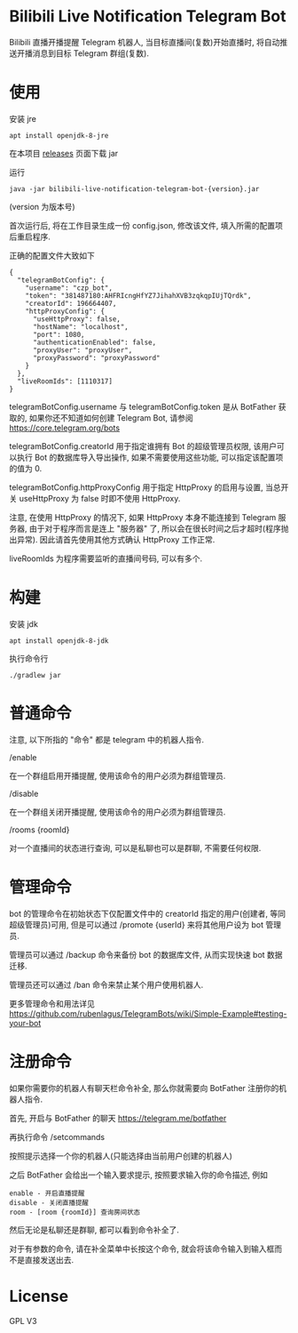 # Bilibili Live Notification Telegram Bot
Bilibili 直播开播提醒 Telegram 机器人, 当目标直播间(复数)开始直播时, 将自动推送开播消息到目标 Telegram 群组(复数).

# 使用
安装 jre

    apt install openjdk-8-jre

在本项目 [releases](../../releases) 页面下载 jar

运行

    java -jar bilibili-live-notification-telegram-bot-{version}.jar

(version 为版本号)

首次运行后, 将在工作目录生成一份 config.json, 修改该文件, 填入所需的配置项后重启程序.

正确的配置文件大致如下

    {
      "telegramBotConfig": {
        "username": "czp_bot",
        "token": "381487180:AHFRIcngHfYZ7JihahXVB3zqkqpIUjTQrdk",
        "creatorId": 196664407,
        "httpProxyConfig": {
          "useHttpProxy": false,
          "hostName": "localhost",
          "port": 1080,
          "authenticationEnabled": false,
          "proxyUser": "proxyUser",
          "proxyPassword": "proxyPassword"
        }
      },
      "liveRoomIds": [1110317]
    }

telegramBotConfig.username 与 telegramBotConfig.token 是从 BotFather 获取的, 如果你还不知道如何创建 Telegram Bot, 请参阅 https://core.telegram.org/bots

telegramBotConfig.creatorId 用于指定谁拥有 Bot 的超级管理员权限, 该用户可以执行 Bot 的数据库导入导出操作, 如果不需要使用这些功能, 可以指定该配置项的值为 0.

telegramBotConfig.httpProxyConfig 用于指定 HttpProxy 的启用与设置, 当总开关 useHttpProxy 为 false 时即不使用 HttpProxy.

注意, 在使用 HttpProxy 的情况下, 如果 HttpProxy 本身不能连接到 Telegram 服务器, 由于对于程序而言是连上 "服务器" 了, 所以会在很长时间之后才超时(程序抛出异常). 因此请首先使用其他方式确认 HttpProxy 工作正常.

liveRoomIds 为程序需要监听的直播间号码, 可以有多个.

# 构建
安装 jdk

    apt install openjdk-8-jdk

执行命令行

    ./gradlew jar

# 普通命令
注意, 以下所指的 "命令" 都是 telegram 中的机器人指令.

/enable

在一个群组启用开播提醒, 使用该命令的用户必须为群组管理员.

/disable

在一个群组关闭开播提醒, 使用该命令的用户必须为群组管理员.

/rooms {roomId}

对一个直播间的状态进行查询, 可以是私聊也可以是群聊, 不需要任何权限.

# 管理命令
bot 的管理命令在初始状态下仅配置文件中的 creatorId 指定的用户(创建者, 等同超级管理员)可用, 但是可以通过 /promote {userId} 来将其他用户设为 bot 管理员.

管理员可以通过 /backup 命令来备份 bot 的数据库文件, 从而实现快速 bot 数据迁移.

管理员还可以通过 /ban 命令来禁止某个用户使用机器人.

更多管理命令和用法详见 https://github.com/rubenlagus/TelegramBots/wiki/Simple-Example#testing-your-bot

# 注册命令
如果你需要你的机器人有聊天栏命令补全, 那么你就需要向 BotFather 注册你的机器人指令.

首先, 开启与 BotFather 的聊天 https://telegram.me/botfather

再执行命令 /setcommands

按照提示选择一个你的机器人(只能选择由当前用户创建的机器人)

之后 BotFather 会给出一个输入要求提示, 按照要求输入你的命令描述, 例如

    enable - 开启直播提醒
    disable - 关闭直播提醒
    room - [room {roomId}] 查询房间状态

然后无论是私聊还是群聊, 都可以看到命令补全了.

对于有参数的命令, 请在补全菜单中长按这个命令, 就会将该命令输入到输入框而不是直接发送出去.

# License
GPL V3
